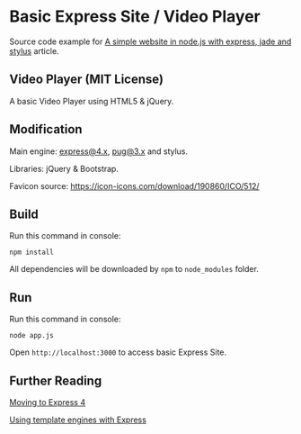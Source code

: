 Basic Express Site / Video Player
=================================

Source code example for [A simple website in node.js with express, jade and stylus](http://www.clock.co.uk/blog/a-simple-website-in-nodejs-with-express-jade-and-stylus) article.

Video Player (MIT License)
--------------------------

A basic Video Player using HTML5 & jQuery.

Modification
------------

Main engine: express@4.x, pug@3.x and stylus.

Libraries: jQuery & Bootstrap.

Favicon source: https://icon-icons.com/download/190860/ICO/512/

Build
-----

Run this command in console:

```
npm install
```

All dependencies will be downloaded by `npm` to `node_modules` folder.

Run
---

Run this command in console:

```
node app.js
```

Open `http://localhost:3000` to access basic Express Site.

Further Reading
---------------

[Moving to Express 4](https://expressjs.com/en/guide/migrating-4.html)

[Using template engines with Express](https://expressjs.com/en/guide/using-template-engines.html)
